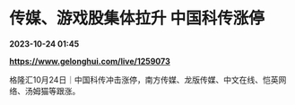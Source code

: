 # 传媒、游戏股集体拉升 中国科传涨停

**2023-10-24 01:45**

**https://www.gelonghui.com/live/1259073**

格隆汇10月24日｜中国科传冲击涨停，南方传媒、龙版传媒、中文在线、恺英网络、汤姆猫等跟涨。